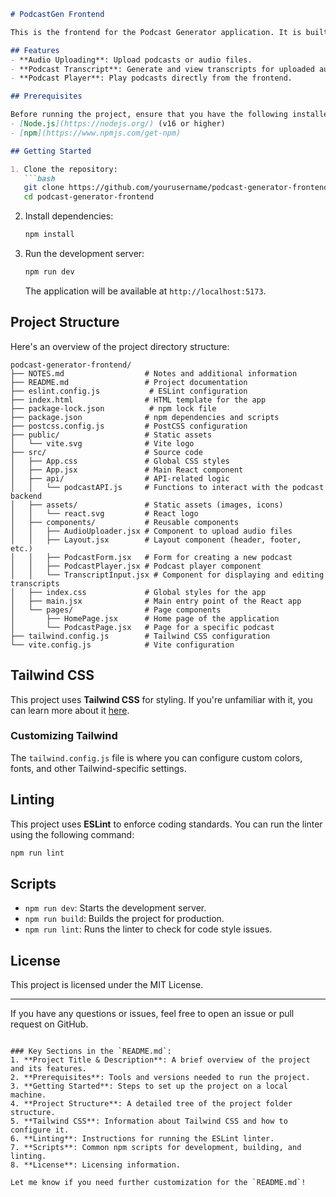 ```markdown
# PodcastGen Frontend

This is the frontend for the Podcast Generator application. It is built with **React**, **Vite**, and **Tailwind CSS**. The frontend allows users to interact with podcasts by uploading audio, generating transcripts, and playing podcasts.

## Features
- **Audio Uploading**: Upload podcasts or audio files.
- **Podcast Transcript**: Generate and view transcripts for uploaded audio.
- **Podcast Player**: Play podcasts directly from the frontend.

## Prerequisites

Before running the project, ensure that you have the following installed:
- [Node.js](https://nodejs.org/) (v16 or higher)
- [npm](https://www.npmjs.com/get-npm)

## Getting Started

1. Clone the repository:
   ```bash
   git clone https://github.com/yourusername/podcast-generator-frontend.git
   cd podcast-generator-frontend
   ```

2. Install dependencies:
   ```bash
   npm install
   ```

3. Run the development server:
   ```bash
   npm run dev
   ```

   The application will be available at `http://localhost:5173`.

## Project Structure

Here's an overview of the project directory structure:

```
podcast-generator-frontend/
├── NOTES.md                  # Notes and additional information
├── README.md                 # Project documentation
├── eslint.config.js           # ESLint configuration
├── index.html                # HTML template for the app
├── package-lock.json          # npm lock file
├── package.json              # npm dependencies and scripts
├── postcss.config.js         # PostCSS configuration
├── public/                   # Static assets
│   └── vite.svg              # Vite logo
├── src/                      # Source code
│   ├── App.css               # Global CSS styles
│   ├── App.jsx               # Main React component
│   ├── api/                  # API-related logic
│   │   └── podcastAPI.js     # Functions to interact with the podcast backend
│   ├── assets/               # Static assets (images, icons)
│   │   └── react.svg         # React logo
│   ├── components/           # Reusable components
│   │   ├── AudioUploader.jsx # Component to upload audio files
│   │   ├── Layout.jsx        # Layout component (header, footer, etc.)
│   │   ├── PodcastForm.jsx   # Form for creating a new podcast
│   │   ├── PodcastPlayer.jsx # Podcast player component
│   │   └── TranscriptInput.jsx # Component for displaying and editing transcripts
│   ├── index.css             # Global styles for the app
│   ├── main.jsx              # Main entry point of the React app
│   └── pages/                # Page components
│       ├── HomePage.jsx      # Home page of the application
│       └── PodcastPage.jsx   # Page for a specific podcast
├── tailwind.config.js        # Tailwind CSS configuration
└── vite.config.js            # Vite configuration
```

## Tailwind CSS

This project uses **Tailwind CSS** for styling. If you're unfamiliar with it, you can learn more about it [here](https://tailwindcss.com/).

### Customizing Tailwind

The `tailwind.config.js` file is where you can configure custom colors, fonts, and other Tailwind-specific settings.

## Linting

This project uses **ESLint** to enforce coding standards. You can run the linter using the following command:

```bash
npm run lint
```

## Scripts

- `npm run dev`: Starts the development server.
- `npm run build`: Builds the project for production.
- `npm run lint`: Runs the linter to check for code style issues.

## License

This project is licensed under the MIT License.

---

If you have any questions or issues, feel free to open an issue or pull request on GitHub.
```

### Key Sections in the `README.md`:
1. **Project Title & Description**: A brief overview of the project and its features.
2. **Prerequisites**: Tools and versions needed to run the project.
3. **Getting Started**: Steps to set up the project on a local machine.
4. **Project Structure**: A detailed tree of the project folder structure.
5. **Tailwind CSS**: Information about Tailwind CSS and how to configure it.
6. **Linting**: Instructions for running the ESLint linter.
7. **Scripts**: Common npm scripts for development, building, and linting.
8. **License**: Licensing information.

Let me know if you need further customization for the `README.md`!